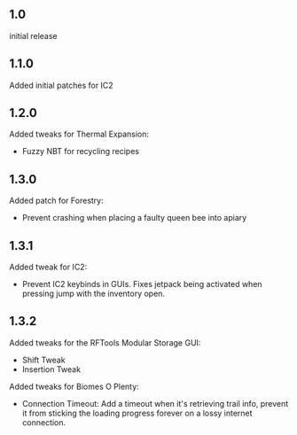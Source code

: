 ## 1.0
initial release
## 1.1.0
Added initial patches for IC2
## 1.2.0
Added tweaks for Thermal Expansion:  
- Fuzzy NBT for recycling recipes
## 1.3.0
Added patch for Forestry:  
- Prevent crashing when placing a faulty queen bee into apiary  
## 1.3.1
Added tweak for IC2:
- Prevent IC2 keybinds in GUIs. Fixes jetpack being activated when pressing jump with the inventory open.  
## 1.3.2
Added tweaks for the RFTools Modular Storage GUI:  
- Shift Tweak  
- Insertion Tweak  

Added tweaks for Biomes O Plenty:  
- Connection Timeout: Add a timeout when it's retrieving trail info, prevent it from sticking the loading progress forever on a lossy internet connection.  